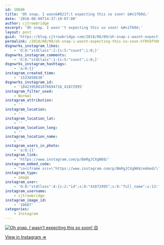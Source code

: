 ```yaml
---
id: 10686
title: 'Oh snap. I wasn&#8217;t expecting this so soon! &#x1f60d;'
date: '2018-08-09T14:37:10-07:00'
author: cjtrowbridge
excerpt: 'Oh snap. I wasn''t expecting this so soon! &#x1f60d;'
layout: post
guid: 'https://blog.cjtrowbridge.com/2018/08/09/oh-snap-i-wasnt-expecting-this-so-soon-%f0%9f%98%8d/'
permalink: /2018/08/09/oh-snap-i-wasnt-expecting-this-so-soon-%f0%9f%98%8d/
dsgnwrks_instagram_likes:
    - 'O:8:"stdClass":1:{s:5:"count";i:0;}'
dsgnwrks_instagram_comments:
    - 'O:8:"stdClass":1:{s:5:"count";i:0;}'
dsgnwrks_instagram_hashtags:
    - 'a:0:{}'
instagram_created_time:
    - '1533850630'
dsgnwrks_instagram_id:
    - '1842395081076694716_41872995'
instagram_filter_used:
    - Normal
instagram_attribution:
    - ''
instagram_location:
    - ''
instagram_location_lat:
    - ''
instagram_location_long:
    - ''
instagram_location_name:
    - ''
instagram_users_in_photo:
    - 'a:0:{}'
instagram_link:
    - 'https://www.instagram.com/p/BmRgJCXgN68/'
instagram_embed_code:
    - "\n<iframe src=\"https://www.instagram.com/p/BmRgJCXgN68/embed/\" width=\"612\" height=\"710\" frameborder=\"0\" scrolling=\"no\" allowtransparency=\"true\" class=\"insta-image-embed\"></iframe>\n"
instagram_type:
    - image
instagram_user:
    - 'O:8:"stdClass":4:{s:2:"id";s:8:"41872995";s:9:"full_name";s:13:"CJ Trowbridge";s:15:"profile_picture";s:141:"https://scontent.cdninstagram.com/vp/c93d7c6cca10c47382e1b61b6f66100c/5C07D31C/t51.2885-19/s150x150/13724650_1188772791164794_142557231_a.jpg";s:8:"username";s:12:"cjtrowbridge";}'
instagram_username:
    - cjtrowbridge
instagram_image_id:
    - '10687'
categories:
    - Instagram
---
```


[![Oh snap. I wasn’t expecting this so soon! 😍](https://blog.cjtrowbridge.com/wp-content/uploads/2018/08/1533850630-1-1.jpg)](https://www.instagram.com/p/BmRgJCXgN68/)

[View in Instagram ⇒](https://www.instagram.com/p/BmRgJCXgN68/)